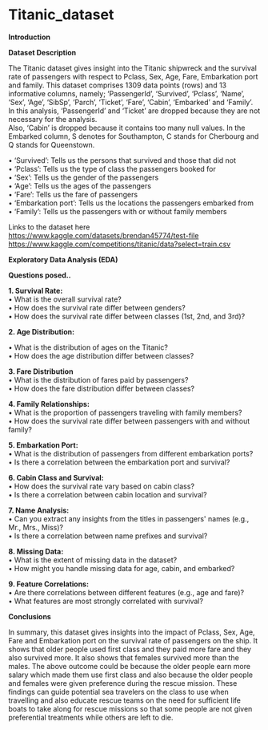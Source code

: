 # Titanic_dataset

**Introduction**

**Dataset Description**

The Titanic dataset gives insight into the Titanic shipwreck and the survival rate of passengers with respect to Pclass, Sex, Age, Fare, Embarkation port and family. This dataset comprises 1309 data points (rows) and 13 informative columns, namely; ‘PassengerId’, ‘Survived’, ‘Pclass’, ‘Name’, ‘Sex’, ‘Age’, ‘SibSp’, ‘Parch’, ‘Ticket’, ‘Fare’, ‘Cabin’, ‘Embarked’ and ‘Family’.                                                                 
In this analysis, ‘PassengerId’ and ‘Ticket’ are dropped because they are not necessary for the analysis.                                                                                                                     
Also, ‘Cabin’ is dropped because it contains too many null values. In the Embarked column, S denotes for Southampton, C stands for Cherbourg and Q stands for Queenstown.

•	‘Survived’: Tells us the persons that survived and those that did not                                                                                                                                                       
•	‘Pclass’: Tells us the type of class the passengers booked for                                                                                                                                                              
•	‘Sex’: Tells us the gender of the passengers                                                                                                                                                                                
•	‘Age’: Tells us the ages of the passengers                                                                                                                                                                                  
•	‘Fare’: Tells us the fare of passengers                                                                                                                                                                                     
•	‘Embarkation port’: Tells us the locations the passengers embarked from                                                                                                                                                     
•	‘Family’: Tells us the passengers with or without family members   

Links to the dataset here https://www.kaggle.com/datasets/brendan45774/test-file                                                                                                                                                                                                                                                                                   
https://www.kaggle.com/competitions/titanic/data?select=train.csv

**Exploratory Data Analysis (EDA)**

**Questions posed..**

**1.	Survival Rate:**                                                                                                                                                                                                        
•	What is the overall survival rate?                                                                                                                                                                                         
•	How does the survival rate differ between genders?                                                                                                                                                                          
•	How does the survival rate differ between classes (1st, 2nd, and 3rd)?

**2.	Age Distribution:**

•	What is the distribution of ages on the Titanic?                                                                                                                                                                            
•	How does the age distribution differ between classes?                                                                                                                                                                       

**3.	Fare Distribution**                                                                                                                                                                                                     
•	What is the distribution of fares paid by passengers?                                                                                                                                                                       
•	How does the fare distribution differ between classes?  

**4.  Family Relationships:**                                                                                                                                                                                                     
•	What is the proportion of passengers traveling with family members?                                                                                                                                                                                                                                                                                                                                                                               
•	How does the survival rate differ between passengers with and without family?

**5.  Embarkation Port:**                                                                                                                                                                                                    
•	What is the distribution of passengers from different embarkation ports?                                                                                                                                                    
•	Is there a correlation between the embarkation port and survival?

**6.	Cabin Class and Survival:**                                                                                                                                                                                             
•	How does the survival rate vary based on cabin class?                                                                                                                                                                       
•	Is there a correlation between cabin location and survival?                                                                                                                                                                 

**7.	Name Analysis:**                                                                                                                                                                                                        
•	Can you extract any insights from the titles in passengers' names (e.g., Mr., Mrs., Miss)?                                                                                                                                  
•	Is there a correlation between name prefixes and survival?                                                                                                                                                                  

**8.	Missing Data:**                                                                                                                                                                                                         
•	What is the extent of missing data in the dataset?                                                                                                                                                                          
•	How might you handle missing data for age, cabin, and embarked?                                                                                                                                                             

**9.	Feature Correlations:**                                                                                                                                                                                                 
•	Are there correlations between different features (e.g., age and fare)?                                                                                                                                                     
•	What features are most strongly correlated with survival?                                                                                                                                                                   

**Conclusions**

In summary, this dataset gives insights into the impact of Pclass, Sex, Age, Fare and Embarkation port on the survival rate of passengers on the ship. It shows that older people used first class and they paid more fare and they also survived more. It also shows that females survived more than the males. The above outcome could be because the older people earn more salary which made them use first class and also because the older people and females were given preference during the rescue mission.
These findings can guide potential sea travelers on the class to use when travelling and also educate rescue teams on the need for sufficient life boats to take along for rescue missions so that some people are not given preferential treatments while others are left to die.

